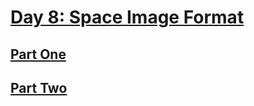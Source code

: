 # [Day 8: Space Image Format](https://adventofcode.com/2019/day/8)

## [Part One](https://adventofcode.com/2019/day/8#part1)

## [Part Two](https://adventofcode.com/2019/day/8#part1)
